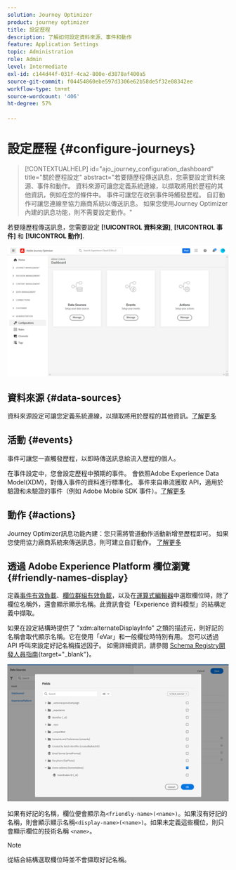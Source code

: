 ```yaml
---
solution: Journey Optimizer
product: journey optimizer
title: 設定歷程
description: 了解如何設定資料來源、事件和動作
feature: Application Settings
topic: Administration
role: Admin
level: Intermediate
exl-id: c144d44f-031f-4ca2-800e-d3878af400a5
source-git-commit: f04454860ebe597d3306e62b58de5f32e08342ee
workflow-type: tm+mt
source-wordcount: '406'
ht-degree: 57%

---
```


# 設定歷程 {#configure-journeys}

>[!CONTEXTUALHELP]
>id="ajo_journey_configuration_dashboard"
>title="關於歷程設定"
>abstract="若要隨歷程傳送訊息，您需要設定資料來源、事件和動作。 資料來源可讓您定義系統連線，以擷取將用於歷程的其他資訊，例如在您的條件中。 事件可讓您在收到事件時觸發歷程。 自訂動作可讓您連線至協力廠商系統以傳送訊息。 如果您使用Journey Optimizer內建的訊息功能，則不需要設定動作。"

若要隨歷程傳送訊息，您需要設定 **[!UICONTROL 資料來源]**, **[!UICONTROL 事件]** 和 **[!UICONTROL 動作]**.

![](assets/admin-menu.png)

## 資料來源 {#data-sources}

資料來源設定可讓您定義系統連線，以擷取將用於歷程的其他資訊。[了解更多](../../using/datasource/about-data-sources.md)

## 活動 {#events}

事件可讓您一直觸發歷程，以即時傳送訊息給流入歷程的個人。 

在事件設定中，您會設定歷程中預期的事件。 會依照Adobe Experience Data Model(XDM)，對傳入事件的資料進行標準化。 事件來自串流獲取 API，適用於驗證和未驗證的事件（例如 Adobe Mobile SDK 事件）。[了解更多](../../using/event/about-events.md)

## 動作 {#actions}

Journey Optimizer訊息功能內建：您只需將管道動作活動新增至歷程即可。 如果您使用協力廠商系統來傳送訊息，則可建立自訂動作。 [了解更多](../../using/action/action.md)

## 透過 Adobe Experience Platform 欄位瀏覽 {#friendly-names-display}

定義[事件有效負載](../event/about-creating.md#define-the-payload-fields)、[欄位群組有效負載](../datasource/configure-data-sources.md#define-field-groups)，以及在[運算式編輯器](../building-journeys/expression/expressionadvanced.md)中選取欄位時，除了欄位名稱外，還會顯示顯示名稱。此資訊會從「Experience 資料模型」的結構定義中擷取。

如果在設定結構時提供了 &quot;xdm:alternateDisplayInfo&quot; 之類的描述元，則好記的名稱會取代顯示名稱。它在使用「eVar」和一般欄位時特別有用。 您可以透過 API 呼叫來設定好記名稱描述因子。 如需詳細資訊，請參閱 [Schema Registry開發人員指南](https://experienceleague.adobe.com/docs/experience-platform/xdm/api/getting-started.html?lang=zh-Hant){target=&quot;_blank&quot;}。

![](assets/xdm-from-descriptors.png)

如果有好記的名稱，欄位便會顯示為`<friendly-name>(<name>)`。如果沒有好記的名稱，則會顯示顯示名稱`<display-name>(<name>)`。如果未定義這些欄位，則只會顯示欄位的技術名稱 `<name>`。

>[!NOTE]
>
>從結合結構選取欄位時並不會擷取好記名稱。
